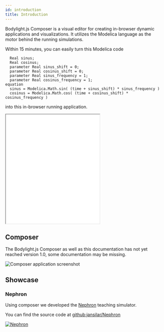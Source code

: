 ```yaml
---
id: introduction
title: Introduction
---
```


Bodylight.js Composer is a visual editor for creating in-browser dynamic applications and visualizations. It utilizes the Modelica language as the motor behind the running simulations.

Within 15 minutes, you can easily turn this Modelica code

```modelica
  Real sinus;
  Real cosinus;
  parameter Real sinus_shift = 0;
  parameter Real cosinus_shift = 0;  
  parameter Real sinus_frequency = 1;
  parameter Real cosinus_frequency = 1;
equation
  sinus = Modelica.Math.sin( (time + sinus_shift) * sinus_frequency )
  cosinus = Modelica.Math.cos( (time + cosinus_shift) * cosinus_frequency )
```

into this in-browser running application.

<iframe class='fullwidth' height="350" src="./examples/introduction/introduction_2.html"></iframe>

## Composer

The Bodylight.js Composer as well as this documentation has not yet reached version 1.0, some documentation may be missing.

![Composer application screenshot](img/introduction/composer.png "Composer application screenshot")

## Showcase

### Nephron

Using composer we developed the [Nephron](http://physiome.cz/apps/Nephron/) teaching simulator.

You can find the source code at [github:jansilar/Nephron](https://github.com/jansilar/nephron)

[![Nephron](img/introduction/nephron.png "Nephron")](http://physiome.cz/apps/Nephron/)
